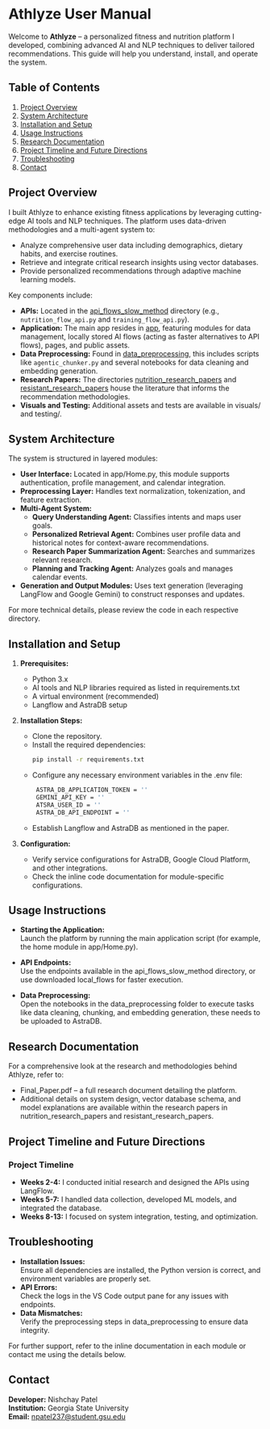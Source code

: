# Athlyze User Manual

Welcome to **Athlyze** – a personalized fitness and nutrition platform I developed, combining advanced AI and NLP techniques to deliver tailored recommendations. This guide will help you understand, install, and operate the system.

## Table of Contents

1. [Project Overview](#project-overview)
2. [System Architecture](#system-architecture)
3. [Installation and Setup](#installation-and-setup)
4. [Usage Instructions](#usage-instructions)
5. [Research Documentation](#research-documentation)
6. [Project Timeline and Future Directions](#project-timeline-and-future-directions)
7. [Troubleshooting](#troubleshooting)
8. [Contact](#contact)

## Project Overview

I built Athlyze to enhance existing fitness applications by leveraging cutting-edge AI tools and NLP techniques. The platform uses data-driven methodologies and a multi-agent system to:
- Analyze comprehensive user data including demographics, dietary habits, and exercise routines.
- Retrieve and integrate critical research insights using vector databases.
- Provide personalized recommendations through adaptive machine learning models.

Key components include:
- **APIs:** Located in the [api_flows_slow_method](api_flows_slow_method/) directory (e.g., `nutrition_flow_api.py` and `training_flow_api.py`).
- **Application:** The main app resides in [app](app/), featuring modules for data management, locally stored AI flows (acting as faster alternatives to API flows), pages, and public assets.
- **Data Preprocessing:** Found in [data_preprocessing](data_preprocessing/), this includes scripts like `agentic_chunker.py` and several notebooks for data cleaning and embedding generation.
- **Research Papers:** The directories [nutrition_research_papers](nutrition_research_papers/) and [resistant_research_papers](resistant_research_papers/) house the literature that informs the recommendation methodologies.
- **Visuals and Testing:** Additional assets and tests are available in visuals/ and testing/.

## System Architecture

The system is structured in layered modules:

- **User Interface:** Located in app/Home.py, this module supports authentication, profile management, and calendar integration.
- **Preprocessing Layer:** Handles text normalization, tokenization, and feature extraction.
- **Multi-Agent System:** 
  - **Query Understanding Agent:** Classifies intents and maps user goals.
  - **Personalized Retrieval Agent:** Combines user profile data and historical notes for context-aware recommendations.
  - **Research Paper Summarization Agent:** Searches and summarizes relevant research.
  - **Planning and Tracking Agent:** Analyzes goals and manages calendar events.
- **Generation and Output Modules:** Uses text generation (leveraging LangFlow and Google Gemini) to construct responses and updates.

For more technical details, please review the code in each respective directory.

## Installation and Setup

1. **Prerequisites:**  
   - Python 3.x  
   - AI tools and NLP libraries required as listed in requirements.txt
   - A virtual environment (recommended)
   - Langflow and AstraDB setup

2. **Installation Steps:**  
   - Clone the repository.
   - Install the required dependencies:
     ```sh
     pip install -r requirements.txt
     ```
   - Configure any necessary environment variables in the .env file:
     ```sh
      ASTRA_DB_APPLICATION_TOKEN = ''
      GEMINI_API_KEY = ''
      ATSRA_USER_ID = ''
      ASTRA_DB_API_ENDPOINT = ''
     ```
   - Establish Langflow and AstraDB as mentioned in the paper.
     

3. **Configuration:**  
   - Verify service configurations for AstraDB, Google Cloud Platform, and other integrations.
   - Check the inline code documentation for module-specific configurations.

## Usage Instructions

- **Starting the Application:**  
  Launch the platform by running the main application script (for example, the home module in app/Home.py).

- **API Endpoints:**  
  Use the endpoints available in the api_flows_slow_method directory, or use downloaded local_flows for faster execution.

- **Data Preprocessing:**  
  Open the notebooks in the data_preprocessing folder to execute tasks like data cleaning, chunking, and embedding generation, these needs to be uploaded to AstraDB.

## Research Documentation

For a comprehensive look at the research and methodologies behind Athlyze, refer to:
- Final_Paper.pdf – a full research document detailing the platform.
- Additional details on system design, vector database schema, and model explanations are available within the research papers in nutrition_research_papers and resistant_research_papers.

## Project Timeline and Future Directions

### Project Timeline
- **Weeks 2-4:** I conducted initial research and designed the APIs using LangFlow.
- **Weeks 5-7:** I handled data collection, developed ML models, and integrated the database.
- **Weeks 8-13:** I focused on system integration, testing, and optimization.

## Troubleshooting

- **Installation Issues:**  
  Ensure all dependencies are installed, the Python version is correct, and environment variables are properly set.
- **API Errors:**  
  Check the logs in the VS Code output pane for any issues with endpoints.
- **Data Mismatches:**  
  Verify the preprocessing steps in data_preprocessing to ensure data integrity.

For further support, refer to the inline documentation in each module or contact me using the details below.

## Contact

**Developer:** Nishchay Patel  
**Institution:** Georgia State University  
**Email:** npatel237@student.gsu.edu
